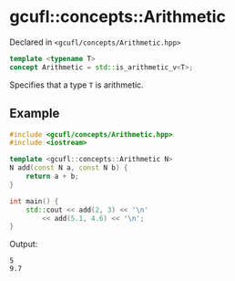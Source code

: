 # gcufl::concepts::Arithmetic
Declared in `<gcufl/concepts/Arithmetic.hpp>`
```cpp
template <typename T>
concept Arithmetic = std::is_arithmetic_v<T>;
```
Specifies that a type `T` is arithmetic.
## Example
```cpp
#include <gcufl/concepts/Arithmetic.hpp>
#include <iostream>

template <gcufl::concepts::Arithmetic N>
N add(const N a, const N b) {
	return a + b;
}

int main() {
	std::cout << add(2, 3) << '\n'
		<< add(5.1, 4.6) << '\n';
}
```
Output:
```
5
9.7
```
